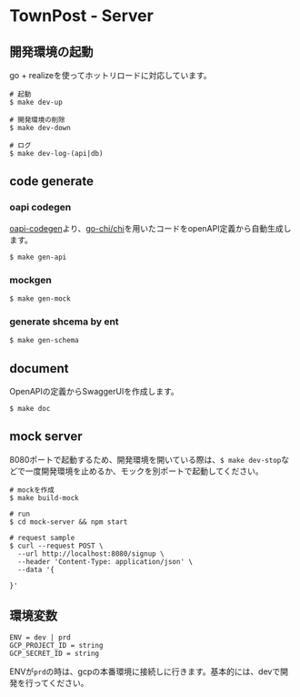 # TownPost - Server

## 開発環境の起動

go + realizeを使ってホットリロードに対応しています。

```shell
# 起動
$ make dev-up

# 開発環境の削除
$ make dev-down

# ログ
$ make dev-log-(api|db)
```

## code generate

### oapi codegen

[oapi-codegen](https://github.com/deepmap/oapi-codegen)より、[go-chi/chi](https://github.com/go-chi/chi)を用いたコードをopenAPI定義から自動生成します。

```shell
$ make gen-api
```

### mockgen

```shell
$ make gen-mock
```

### generate shcema by ent

```shell
$ make gen-schema
```

## document

OpenAPIの定義からSwaggerUIを作成します。

```shell
$ make doc
```

## mock server

8080ポートで起動するため、開発環境を開いている際は、`$ make dev-stop`などで一度開発環境を止めるか、モックを別ポートで起動してください。

```shell
# mockを作成
$ make build-mock

# run
$ cd mock-server && npm start
```

```shell
# request sample
$ curl --request POST \
  --url http://localhost:8080/signup \
  --header 'Content-Type: application/json' \
  --data '{
	
}'
```

## 環境変数

```
ENV = dev | prd
GCP_PROJECT_ID = string
GCP_SECRET_ID = string
```

ENVが`prd`の時は、gcpの本番環境に接続しに行きます。基本的には、devで開発を行ってください。